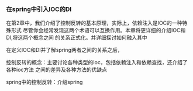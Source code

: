### 在spring中引入IOC的DI
在第2章中，我们介绍了控制反转的基本原理，实际上，依赖注入是IOC的一种特殊形式
尽管你会经常发现这两个术语可以互换作用。本章将更详细的介绍IOC和DI,将这两个概念之间
的关系正式化。并详细探讨如何融入其中

在定义IOC和DI并了解spring两者之间的关系之后，

控制反转的概念：主要讨论各种类型的Ioc，包括依赖注入和依赖查找，还介绍了各种ioc方法
之间的差异及各种方法的优缺点

spring中的控制反转：介绍spring